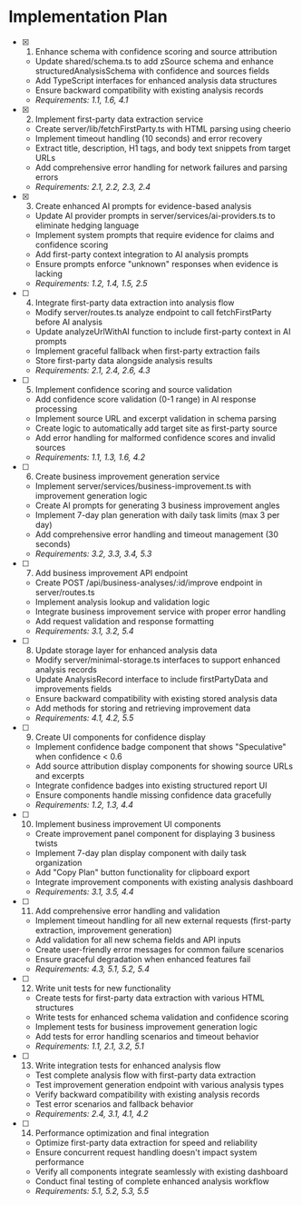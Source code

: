 # Implementation Plan

- [x] 1. Enhance schema with confidence scoring and source attribution





  - Update shared/schema.ts to add zSource schema and enhance structuredAnalysisSchema with confidence and sources fields
  - Add TypeScript interfaces for enhanced analysis data structures
  - Ensure backward compatibility with existing analysis records
  - _Requirements: 1.1, 1.6, 4.1_

- [x] 2. Implement first-party data extraction service





  - Create server/lib/fetchFirstParty.ts with HTML parsing using cheerio
  - Implement timeout handling (10 seconds) and error recovery
  - Extract title, description, H1 tags, and body text snippets from target URLs
  - Add comprehensive error handling for network failures and parsing errors
  - _Requirements: 2.1, 2.2, 2.3, 2.4_

- [x] 3. Create enhanced AI prompts for evidence-based analysis





  - Update AI provider prompts in server/services/ai-providers.ts to eliminate hedging language
  - Implement system prompts that require evidence for claims and confidence scoring
  - Add first-party context integration to AI analysis prompts
  - Ensure prompts enforce "unknown" responses when evidence is lacking
  - _Requirements: 1.2, 1.4, 1.5, 2.5_

- [ ] 4. Integrate first-party data extraction into analysis flow
  - Modify server/routes.ts analyze endpoint to call fetchFirstParty before AI analysis
  - Update analyzeUrlWithAI function to include first-party context in AI prompts
  - Implement graceful fallback when first-party extraction fails
  - Store first-party data alongside analysis results
  - _Requirements: 2.1, 2.4, 2.6, 4.3_

- [ ] 5. Implement confidence scoring and source validation
  - Add confidence score validation (0-1 range) in AI response processing
  - Implement source URL and excerpt validation in schema parsing
  - Create logic to automatically add target site as first-party source
  - Add error handling for malformed confidence scores and invalid sources
  - _Requirements: 1.1, 1.3, 1.6, 4.2_

- [ ] 6. Create business improvement generation service
  - Implement server/services/business-improvement.ts with improvement generation logic
  - Create AI prompts for generating 3 business improvement angles
  - Implement 7-day plan generation with daily task limits (max 3 per day)
  - Add comprehensive error handling and timeout management (30 seconds)
  - _Requirements: 3.2, 3.3, 3.4, 5.3_

- [ ] 7. Add business improvement API endpoint
  - Create POST /api/business-analyses/:id/improve endpoint in server/routes.ts
  - Implement analysis lookup and validation logic
  - Integrate business improvement service with proper error handling
  - Add request validation and response formatting
  - _Requirements: 3.1, 3.2, 5.4_

- [ ] 8. Update storage layer for enhanced analysis data
  - Modify server/minimal-storage.ts interfaces to support enhanced analysis records
  - Update AnalysisRecord interface to include firstPartyData and improvements fields
  - Ensure backward compatibility with existing stored analysis data
  - Add methods for storing and retrieving improvement data
  - _Requirements: 4.1, 4.2, 5.5_

- [ ] 9. Create UI components for confidence display
  - Implement confidence badge component that shows "Speculative" when confidence < 0.6
  - Add source attribution display components for showing source URLs and excerpts
  - Integrate confidence badges into existing structured report UI
  - Ensure components handle missing confidence data gracefully
  - _Requirements: 1.2, 1.3, 4.4_

- [ ] 10. Implement business improvement UI components
  - Create improvement panel component for displaying 3 business twists
  - Implement 7-day plan display component with daily task organization
  - Add "Copy Plan" button functionality for clipboard export
  - Integrate improvement components with existing analysis dashboard
  - _Requirements: 3.1, 3.5, 4.4_

- [ ] 11. Add comprehensive error handling and validation
  - Implement timeout handling for all new external requests (first-party extraction, improvement generation)
  - Add validation for all new schema fields and API inputs
  - Create user-friendly error messages for common failure scenarios
  - Ensure graceful degradation when enhanced features fail
  - _Requirements: 4.3, 5.1, 5.2, 5.4_

- [ ] 12. Write unit tests for new functionality
  - Create tests for first-party data extraction with various HTML structures
  - Write tests for enhanced schema validation and confidence scoring
  - Implement tests for business improvement generation logic
  - Add tests for error handling scenarios and timeout behavior
  - _Requirements: 1.1, 2.1, 3.2, 5.1_

- [ ] 13. Write integration tests for enhanced analysis flow
  - Test complete analysis flow with first-party data extraction
  - Test improvement generation endpoint with various analysis types
  - Verify backward compatibility with existing analysis records
  - Test error scenarios and fallback behavior
  - _Requirements: 2.4, 3.1, 4.1, 4.2_

- [ ] 14. Performance optimization and final integration
  - Optimize first-party data extraction for speed and reliability
  - Ensure concurrent request handling doesn't impact system performance
  - Verify all components integrate seamlessly with existing dashboard
  - Conduct final testing of complete enhanced analysis workflow
  - _Requirements: 5.1, 5.2, 5.3, 5.5_
